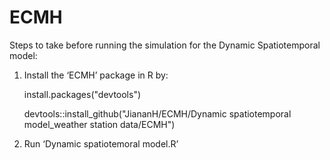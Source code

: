 # ECMH

Steps to take before running the simulation for the Dynamic Spatiotemporal model:

1. Install the ‘ECMH’ package in R by:

	install.packages("devtools")
	
	devtools::install_github("JiananH/ECMH/Dynamic spatiotemporal model_weather station data/ECMH")
	
2. Run ‘Dynamic spatiotemoral model.R’
